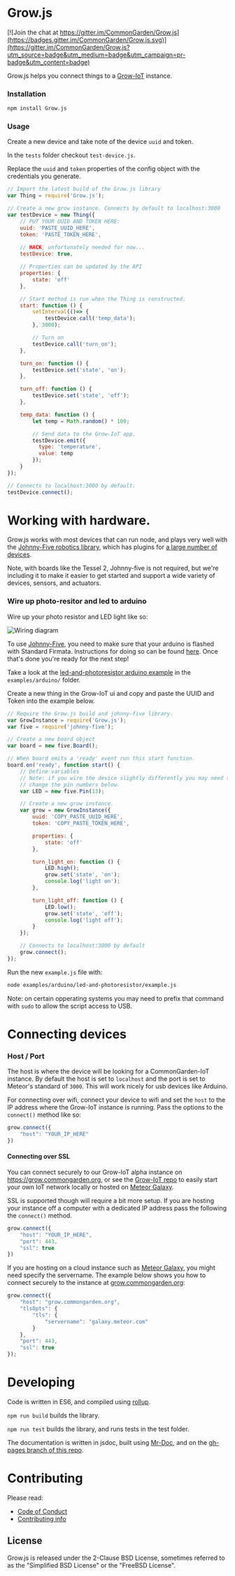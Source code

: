 # Grow.js

[![Join the chat at https://gitter.im/CommonGarden/Grow.js](https://badges.gitter.im/CommonGarden/Grow.js.svg)](https://gitter.im/CommonGarden/Grow.js?utm_source=badge&utm_medium=badge&utm_campaign=pr-badge&utm_content=badge)

Grow.js helps you connect things to a [Grow-IoT](https://github.com/CommonGarden/Grow-IoT) instance.

### Installation

```bash
npm install Grow.js
```

### Usage

Create a new device and take note of the device `uuid` and token.

In the `tests` folder checkout `test-device.js`.

Replace the `uuid` and `token` properties of the config object with the credentials you generate.

```javascript
// Import the latest build of the Grow.js library
var Thing = require('Grow.js');

// Create a new grow instance. Connects by default to localhost:3000
var testDevice = new Thing({
    // PUT YOUR UUID AND TOKEN HERE:
    uuid: 'PASTE_UUID_HERE',
    token: 'PASTE_TOKEN_HERE',
    
    // HACK, unfortunately needed for now...
    testDevice: true,

    // Properties can be updated by the API
    properties: {
        state: 'off'
    },

    // Start method is run when the Thing is constructed.
    start: function () {
        setInterval(()=> {
            testDevice.call('temp_data');
        }, 3000);

        // Turn on
        testDevice.call('turn_on');
    },

    turn_on: function () {
        testDevice.set('state', 'on');
    },

    turn_off: function () {
        testDevice.set('state', 'off');
    },

    temp_data: function () {
        let temp = Math.random() * 100;

        // Send data to the Grow-IoT app.
        testDevice.emit({
          type: 'temperature',
          value: temp
        });
    }
});

// Connects to localhost:3000 by default.
testDevice.connect();

```


# Working with hardware.

Grow.js works with most devices that can run node, and plays very well with the [Johnny-Five robotics library](http://johnny-five.io/), which has plugins for [a large number of devices](http://johnny-five.io/#platform-support). 

Note, with boards like the Tessel 2, Johnny-five is not required, but we're including it to make it easier to get started and support a wide variety of devices, sensors, and actuators.

### Wire up photo-resitor and led to arduino
Wire up your photo resistor and LED light like so:

![Wiring diagram](https://raw.githubusercontent.com/CommonGarden/Grow.js/master/examples/arduino/led-and-photoresistor/Arduino-night-light-circuit.png)

To use [Johnny-Five](http://johnny-five.io/), you need to make sure that your arduino is flashed with Standard Firmata. Instructions for doing so can be found [here](https://github.com/rwaldron/johnny-five/wiki/Getting-Started#trouble-shooting). Once that's done you're ready for the next step!

Take a look at the [led-and-photoresistor arduino example](https://github.com/CommonGarden/Grow.js/tree/master/examples/arduino/led-and-photoresistor) in the `examples/arduino/` folder.

Create a new thing in the Grow-IoT ui and copy and paste the UUID and Token into the example below.

<!-- THIS SHOULD BE AN EXAMPLE IN GROW-IOT as well... it should have a web component aspect. -->

```javascript
// Require the Grow.js build and johnny-five library.
var GrowInstance = require('Grow.js');
var five = require('johnny-five');

// Create a new board object
var board = new five.Board();

// When board emits a 'ready' event run this start function.
board.on('ready', function start() {
    // Define variables
    // Note: if you wire the device slightly differently you may need to
    // change the pin numbers below.
    var LED = new five.Pin(13);

    // Create a new grow instance.
    var grow = new GrowInstance({
        uuid: 'COPY_PASTE_UUID_HERE',
        token: 'COPY_PASTE_TOKEN_HERE',

        properties: {
            state: 'off'
        },

        turn_light_on: function () {
            LED.high();
            grow.set('state', 'on');
            console.log('light on');
        },

        turn_light_off: function () {
            LED.low();
            grow.set('state', 'off');
            console.log('light off');
        }
    });

    // Connects to localhost:3000 by default
    grow.connect();
});
```

Run the new `example.js` file with:

```bash
node examples/arduino/led-and-photoresistor/example.js
```

Note: on certain opperating systems you may need to prefix that command with `sudo` to allow the script access to USB.

# Connecting devices
### Host / Port
The host is where the device will be looking for a CommonGarden-IoT instance. By default the host is set to `localhost` and the port is set to Meteor's standard of `3000`. This will work nicely for usb devices like Arduino.

For connecting over wifi, connect your device to wifi and set the `host` to the IP address where the Grow-IoT instance is running. Pass the options to the `connect()` method like so:

```javascript
grow.connect({
    "host": "YOUR_IP_HERE"
})
```

#### Connecting over SSL
You can connect securely to our Grow-IoT alpha instance on https://grow.commongarden.org, or see the [Grow-IoT repo](https://github.com/CommonGarden/Grow-IoT) to easily start your own IoT network locally or hosted on [Meteor Galaxy](https://galaxy.meteor.com).

SSL is supported though will require a bit more setup. If you are hosting your instance off a computer with a dedicated IP address pass the following the `connect()` method.

```javascript
grow.connect({
    "host": "YOUR_IP_HERE",
    "port": 443,
    "ssl": true
})
```

If you are hosting on a cloud instance such as [Meteor Galaxy](https://galaxy.meteor.com), you might need specify the servername. The example below shows you how to connect securely to the instance at [grow.commongarden.org](https://grow.commongarden.org):

```javascript
grow.connect({
    "host": "grow.commongarden.org",
    "tlsOpts": {
        "tls": {
            "servername": "galaxy.meteor.com"
        }
    },
    "port": 443,
    "ssl": true
});
```

# Developing

Code is written in ES6, and compiled using [rollup](https://github.com/rollup/rollup).

`npm run build` builds the library.

`npm run test` builds the library, and runs tests in the test folder.

The documentation is written in jsdoc, built using [Mr-Doc](https://mr-doc.github.io/), and on the [gh-pages branch of this repo](https://github.com/CommonGarden/Grow.js/tree/gh-pages).

# Contributing

Please read:
* [Code of Conduct](https://github.com/CommonGarden/Organization/blob/master/code-of-conduct.md)
* [Contributing info](https://github.com/CommonGarden/Organization/blob/master/contributing.md)

## License
Grow.js is released under the 2-Clause BSD License, sometimes referred to as the "Simplified BSD License" or the "FreeBSD License".

